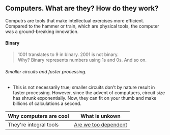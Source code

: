 ## Computers.  What are they? How do they work?  

Computrs are tools that make intellectual exercises more efficient.  Compared to the hammer or train, which are physical tools, the computer was a ground-breaking innovation. 

#### Binary 

> 1001 translates to 9 in binary. 
> 2001 is not binary.  
> Why?  Binary represents numbers using 1s and 0s.  And so on. 

###### Smaller circuits and faster processing. 

- This is not necessarily true; smaller circuits don't by nature result in faster processing.  However, since the advent of computuers, circuit size has shrunk exponentially.  Now, they can fit on your thumb and make billions of calculations a second.  

Why computers are cool |  What is unkown
------------ | ------------- 
They're integral tools | [Are we too dependent](https://qyackulic.github.io/ned_ludd/)
